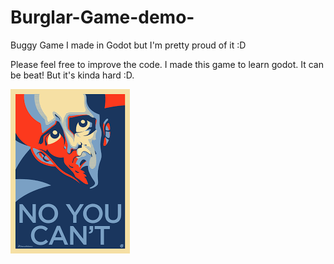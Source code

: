 # Burglar-Game-demo-
Buggy Game I made in Godot but I'm pretty proud of it :D

Please feel free to improve the code. I made this game to learn godot.
It can be beat! But it's kinda hard :D.

![alt text](download.png)